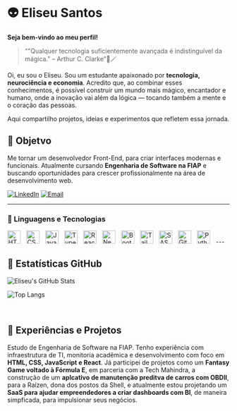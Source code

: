 # 👽 Eliseu Santos

**Seja bem-vindo ao meu perfil!**

> “"Qualquer tecnologia suficientemente avançada é indistinguível da mágica." – Arthur C. Clarke”🎩🪄

Oi, eu sou o Eliseu. Sou um estudante apaixonado por **tecnologia, neurociência e economia**. Acredito que, ao combinar esses conhecimentos, é possível construir um mundo mais mágico, encantador e humano, onde a inovação vai além da lógica — tocando também a mente e o coração das pessoas.

Aqui compartilho projetos, ideias e experimentos que refletem essa jornada.

## 🎯 Objetvo
Me tornar um desenvolvedor Front-End, para criar interfaces modernas e funcionais. Atualmente cursando **Engenharia de Software na FIAP** e buscando oportunidades para crescer profissionalmente na área de desenvolvimento web.

[![LinkedIn](https://img.shields.io/badge/-LinkedIn-0A66C2?style=for-the-badge&logo=linkedin&logoColor=white)](https://www.linkedin.com/in/eliseu-fesantos/)
[![Email](https://img.shields.io/badge/-Email-D14836?style=for-the-badge&logo=gmail&logoColor=white)](mailto:eliseu.fesantos@gmail.com)

---
### 🤖 Linguagens e Tecnologias
<img 
    align="left" 
    alt="HTML"
    title="HTML" 
    width="30px" 
    style="padding-right: 10px;" 
    src="https://cdn.jsdelivr.net/gh/devicons/devicon@latest/icons/html5/html5-original.svg" 
/>
<img 
    align="left" 
    alt="CSS" 
    title="CSS"
    width="30px" 
    style="padding-right: 10px;" 
    src="https://cdn.jsdelivr.net/gh/devicons/devicon@latest/icons/css3/css3-original.svg" 
/>
<img 
    align="left" 
    alt="JavaScript" 
    title="JavaScript"
    width="30px" 
    style="padding-right: 10px;" 
    src="https://cdn.jsdelivr.net/gh/devicons/devicon@latest/icons/javascript/javascript-original.svg" 
/>
<img 
    align="left" 
    alt="TypeScript"
    title="TypeScript" 
    width="30px" 
    style="padding-right: 10px;" 
    src="https://cdn.jsdelivr.net/gh/devicons/devicon@latest/icons/typescript/typescript-original.svg" 
/>
<img 
    align="left" 
    alt="React"
    title="React" 
    width="30px" 
    style="padding-right: 10px;" 
    src="https://cdn.jsdelivr.net/gh/devicons/devicon@latest/icons/react/react-original.svg" 
/>
<img 
    align="left" 
    alt="Next.js" 
    title="Next.js"
    width="30px" 
    style="padding-right: 10px;" 
    src="https://cdn.jsdelivr.net/gh/devicons/devicon@latest/icons/nextjs/nextjs-original.svg" 
/>
<img 
    align="left" 
    alt="Bootstrap"
    title="Bootstrap" 
    width="30px" 
    style="padding-right: 10px;" 
    src="https://cdn.jsdelivr.net/gh/devicons/devicon@latest/icons/bootstrap/bootstrap-original.svg" 
/>
<img 
    align="left" 
    alt="Tailwind" 
    title="Tailwind"
    width="30px" 
    style="padding-right: 10px;" 
    src="https://cdn.jsdelivr.net/gh/devicons/devicon@latest/icons/tailwindcss/tailwindcss-original.svg" 
/>
<img 
    align="left" 
    alt="SASS" 
    title="SASS"
    width="30px" 
    style="padding-right: 10px;" 
    src="https://cdn.jsdelivr.net/gh/devicons/devicon@latest/icons/sass/sass-original.svg" 
/>

<img 
    align="left" 
    alt="Git" 
    title="Git"
    width="30px" 
    style="padding-right: 10px;" 
    src="https://cdn.jsdelivr.net/gh/devicons/devicon@latest/icons/git/git-original.svg" 
/>
<img 
    align="left" 
    alt="Python" 
    title="Python"
    width="30px" 
    style="padding-right: 10px;" 
    src="https://cdn.jsdelivr.net/gh/devicons/devicon@latest/icons/python/python-original.svg" 
/>

<br/>
---

## 🚀 Estatísticas GitHub

![Eliseu's GitHub Stats](https://github-readme-stats.vercel.app/api?username=eliseufesantos&show_icons=true&theme=radical)

![Top Langs](https://github-readme-stats.vercel.app/api/top-langs/?username=eliseufesantos&layout=compact&theme=radical)

<br/>

## 🧠 Experiências e Projetos

Estudo de Engenharia de Software na FIAP. Tenho experiência com infraestrutura de TI, monitoria acadêmica e desenvolvimento com foco em **HTML, CSS, JavaScript e React**. Já participei de projetos como um **Fantasy Game voltado à Fórmula E**, em parceria com a Tech Mahindra, a construção de um **aplcativo de manutenção preditva de carros com OBDII**, para a Raízen, dona dos postos da Shell, e atualmente estou projetando um **SaaS para ajudar empreendedores a criar dashboards com BI**, de maneira simpficada, para impulsionar seus negócios. 

